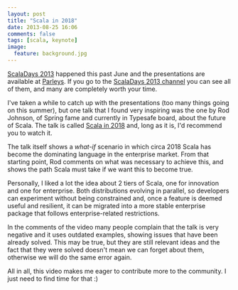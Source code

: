 ```yaml
---
layout: post
title: "Scala in 2018"
date: 2013-08-25 16:06
comments: false
tags: [scala, keynote]
image:
  feature: background.jpg
---
```


[ScalaDays 2013][4] happened this past June and the presentations are available at [Parleys][3]. If you go to the [ScalaDays 2013 channel][2] you can see all of them, and many are completely worth your time.

<!-- more -->

I've taken a while to catch up with the presentations (too many things going on this summer), but one talk that I found very inspiring was the one by Rod Johnson, of Spring fame and currently in Typesafe board, about the future of Scala. The talk is called [Scala in 2018][1] and, long as it is, I'd recommend you to watch it.

The talk itself shows a *what-if* scenario in which circa 2018 Scala has become the dominating language in the enterprise market. From that starting point, Rod comments on what was necessary to achieve this, and shows the path Scala must take if we want this to become true.

Personally, I liked a lot the idea about 2 tiers of Scala, one for innovation and one for enterprise. Both distributions evolving in parallel, so developers can experiment without being constrained and, once a feature is deemed useful and resilient, it can be migrated into a more stable enterprise package that follows enterprise-related restrictions.

In the comments of the video many people complain that the talk is very negative and it uses outdated examples, showing issues that have been already solved. This may be true, but they are still relevant ideas and the fact that they were solved doesn't mean we can forget about them, otherwise we will do the same error again.

All in all, this video makes me eager to contribute more to the community. I just need to find time for that :)

[1]: http://www.parleys.com/play/51c1ffe7e4b0d38b54f46231/chapter0/about
[2]: http://www.parleys.com/channel/51ae1022e4b01033a7e4b6ca/presentations
[3]: http://www.parleys.com/home
[4]: http://scaladays.org/
